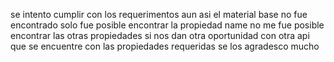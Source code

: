 se intento cumplir con los requerimentos aun asi el material base no fue encontrado solo fue posible encontrar la propiedad name no me fue posible encontrar las otras propiedades si nos dan otra oportunidad con otra api que se encuentre con las propiedades requeridas se los agradesco mucho
